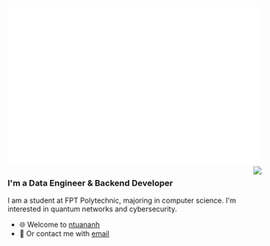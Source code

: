 <img src="svg/tunanh.svg" width="1200"/>
<br>
<img align="right" src="https://github-readme-stats.vercel.app/api?username=ntuananhdevs&theme=default&show_icons=true&hide_border=true&count_private=true&line_height=25" />
<h3>I'm a Data Engineer & Backend Developer</h3>
I am a student at FPT Polytechnic, majoring in computer science. I'm interested in quantum networks and cybersecurity.

- :globe_with_meridians: Welcome to [ntuananh](ntuananhdevs.github.io/ntuananhdevs)
- :email: Or contact me with [email](mailto:anhndt25@gmail.com)
